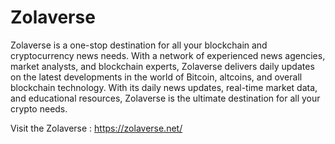 # Zolaverse

Zolaverse is a one-stop destination for all your blockchain and cryptocurrency news 
needs. With a network of experienced news agencies, market analysts, and blockchain experts, 
Zolaverse delivers daily updates on the latest developments in the world of Bitcoin, altcoins, 
and overall blockchain technology. With its daily news updates, real-time market data, and 
educational resources, Zolaverse is the ultimate destination for all your crypto needs.

Visit the Zolaverse : https://zolaverse.net/
